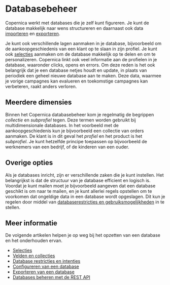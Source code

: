 # Databasebeheer

Copernica werkt met databases die je zelf kunt figureren. Je kunt 
de database makkelijk naar wens structureren en daarnaast ook data [importeren](./database-import) 
en [exporteren](./database-export).

Je kunt ook verschillende lagen aanmaken in je database, bijvoorbeeld om 
de aankoopgeschiedenis van een klant op te slaan in zijn profiel. Je kunt 
ook [selecties](./selections-introductions) aanmaken om de database makkelijk 
op te delen en om te personalizeren. Copernica linkt ook veel informatie 
aan de profielen in je database, waaronder clicks, opens en errors. Om deze 
reden is het ook belangrijk dat je een database netjes houdt en update, in plaats 
van periodiek een geheel nieuwe database aan te maken. Deze data, waarmee 
je vorige campagnes kan evalueren en toekomstige campagnes kan verbeteren, 
raakt anders verloren.


## Meerdere dimensies

Binnen het Copernica databasebeheer kom je regelmatig de begrippen *collectie*
en *subprofiel* tegen. Deze termen worden gebruikt bij multidimensionale 
databases. In het voorbeeld met de aankoopgeschiedenis kun je bijvoorbeeld 
een collectie van orders aanmaken. De klant is in dit geval het *profiel* 
en het product is het *subprofiel*. Je kunt hetzelfde principe toepassen op 
bijvoorbeeld de werknemers van een bedrijf, of de kinderen van een ouder.


## Overige opties

Als je databases inricht, zijn er verschillende zaken die je kunt instellen. 
Het belangrijkst is dat de structuur van je database efficient en logisch is. 
Voordat je kunt mailen moet je bijvoorbeeld aangeven dat een database geschikt
is om naar te mailen, en je kunt allerlei regels opstellen om te voorkomen
dat ongeldige data in een database wordt opgeslagen. Dit kun je regelen
door middel van [databaserestricties en gebruiksmogelijkheden](database-restrictions-and-capabalities) 
in te stellen.


## Meer informatie

De volgende artikelen helpen je op weg bij het opzetten van een 
database en het onderhouden ervan.

* [Selecties](./selections-introduction)
* [Velden en collecties](database-fields-and-collections)
* [Database restricties en intenties](database-restrictions-and-capabilities)
* [Configureren van een database](./quick-database-guide)
* [Exporteren van een database](./database-export)
* [Databases beheren met de REST API](./rest-api)
